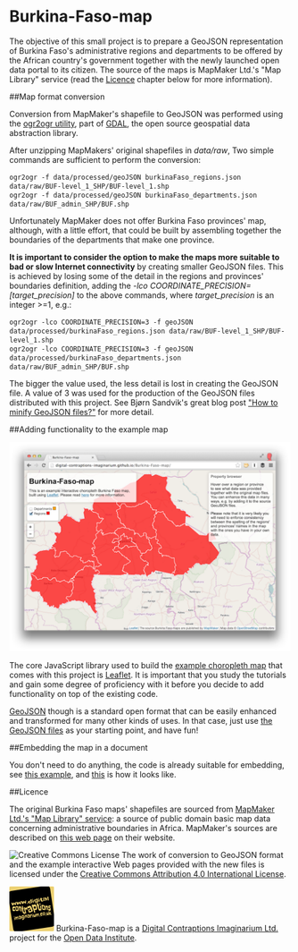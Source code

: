Burkina-Faso-map
================

The objective of this small project is to prepare a GeoJSON representation of Burkina Faso's administrative regions and departments to be offered by the African country's government together with the newly launched open data portal to its citizen. The source of the maps is MapMaker Ltd.'s "Map Library" service (read the [Licence](#licence) chapter below for more information).

##Map format conversion

Conversion from MapMaker's shapefile to GeoJSON was performed using the [ogr2ogr utility](http://www.gdal.org/ogr2ogr.html), part of [GDAL](http://www.gdal.org/index.html), the open source geospatial data abstraction library. 

After unzipping MapMakers' original shapefiles in *data/raw*, Two simple commands are sufficient to perform the conversion:

    ogr2ogr -f data/processed/geoJSON burkinaFaso_regions.json data/raw/BUF-level_1_SHP/BUF-level_1.shp
    ogr2ogr -f data/processed/geoJSON burkinaFaso_departments.json data/raw/BUF_admin_SHP/BUF.shp

Unfortunately MapMaker does not offer Burkina Faso provinces' map, although, with a little effort, that could be built by assembling together the boundaries of the departments that make one province. 

**It is important to consider the option to make the maps more suitable to bad or slow Internet connectivity** by creating smaller GeoJSON files. This is achieved by losing some of the detail in the regions and provinces' boundaries definition, adding the *-lco COORDINATE_PRECISION=[target_precision]* to the above commands, where *target_precision* is an integer >=1, e.g.:

    ogr2ogr -lco COORDINATE_PRECISION=3 -f geoJSON data/processed/burkinaFaso_regions.json data/raw/BUF-level_1_SHP/BUF-level_1.shp
    ogr2ogr -lco COORDINATE_PRECISION=3 -f geoJSON data/processed/burkinaFaso_departments.json data/raw/BUF_admin_SHP/BUF.shp

The bigger the value used, the less detail is lost in creating the GeoJSON file. A value of 3 was used for the production of the GeoJSON files distributed with this project. See Bjørn Sandvik's great blog post ["How to minify GeoJSON files?"](http://blog.thematicmapping.org/2012/11/how-to-minify-geojson-files.html?utm_source=feedburner&utm_medium=feed&utm_campaign=Feed%3A+thematicmapping+%28thematic+mapping+blog%29) for more detail.

##Adding functionality to the example map

![](images/screenshot.png)

The core JavaScript library used to build the [example choropleth map](http://digital-contraptions-imaginarium.github.io/Burkina-Faso-map/) that comes with this project is [Leaflet](http://leafletjs.com/). It is important that you study the tutorials and gain some degree of proficiency with it before you decide to add functionality on top of the existing code.

[GeoJSON](http://geojson.org/) though is a standard open format that can be easily enhanced and transformed for many other kinds of uses. In that case, just use [the GeoJSON files](data/processed) as your starting point, and have fun!

##Embedding the map in a document

You don't need to do anything, the code is already suitable for embedding, see [this example](embed_test.html), and [this](http://digital-contraptions-imaginarium.github.io/Burkina-Faso-map/embed_test.html) is how it looks like. 

##Licence

The original Burkina Faso maps' shapefiles are sourced from [MapMaker Ltd.'s "Map Library" service](http://www.mapmakerdata.co.uk.s3-website-eu-west-1.amazonaws.com/library/index.htm): a source of public domain basic map data concerning administrative boundaries in Africa. MapMaker's sources are described on [this web page](http://www.mapmakerdata.co.uk.s3-website-eu-west-1.amazonaws.com/library/sources.htm) on their website.

![Creative Commons License](http://i.creativecommons.org/l/by/4.0/88x31.png "Creative Commons License") The work of conversion to GeoJSON format and the example interactive Web pages provided with the new files is licensed under the [Creative Commons Attribution 4.0 International License](http://creativecommons.org/licenses/by/4.0/).

![Digital Contraptions Imaginarium's logo](images/dicoim.png) Burkina-Faso-map is a [Digital Contraptions Imaginarium Ltd.](http://www.digitalcontraptionsimaginarium.co.uk/) project for the [Open Data Institute](http://theodi.org/).